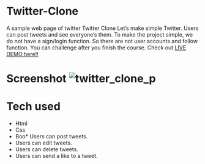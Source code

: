 
# Twitter-Clone
A sample web page of twitter
Twitter Clone
Let’s make simple Twitter. Users can post tweets and see everyone’s them.
To make the project simple, we do not have a sign/login function.
So there are not user accounts and follow function. You can challenge after you finish the course.
Check out [LIVE DEMO here!!]()
# Screenshot    ![twitter_clone_p](https://user-images.githubusercontent.com/71108590/201215556-4d64513c-56e2-4989-ab19-c099c85c1cea.png)


# Tech used
* Html
* Css
* Boo* Users can post tweets.
* Users can edit tweets.
* Users can delete tweets.
* Users can send a like to a tweet.
